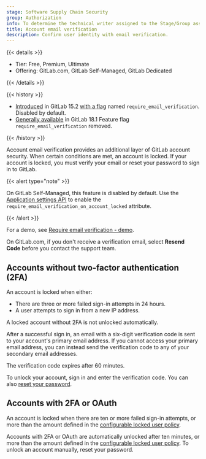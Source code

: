 ```yaml
---
stage: Software Supply Chain Security
group: Authorization
info: To determine the technical writer assigned to the Stage/Group associated with this page, see https://handbook.gitlab.com/handbook/product/ux/technical-writing/#assignments
title: Account email verification
description: Confirm user identity with email verification.
---
```


{{< details >}}

- Tier: Free, Premium, Ultimate
- Offering: GitLab.com, GitLab Self-Managed, GitLab Dedicated

{{< /details >}}

{{< history >}}

- [Introduced](https://gitlab.com/gitlab-org/gitlab/-/merge_requests/86352) in GitLab 15.2 [with a flag](../administration/feature_flags/_index.md) named `require_email_verification`. Disabled by default.
- [Generally available](https://gitlab.com/gitlab-org/gitlab/-/issues/519123) in GitLab 18.1 Feature flag `require_email_verification` removed.

{{< /history >}}

Account email verification provides an additional layer of GitLab account security. When certain
conditions are met, an account is locked. If your account is locked, you must verify your email
or reset your password to sign in to GitLab.

{{< alert type="note" >}}

On GitLab Self-Managed, this feature is disabled by default. Use the [Application settings API](../api/settings.md)
to enable the `require_email_verification_on_account_locked` attribute.

{{< /alert >}}

<i class="fa fa-youtube-play youtube" aria-hidden="true"></i>
For a demo, see [Require email verification - demo](https://www.youtube.com/watch?v=wU6BVEGB3Y0).

On GitLab.com, if you don't receive a verification email, select **Resend Code** before you contact the support team.

## Accounts without two-factor authentication (2FA)

An account is locked when either:

- There are three or more failed sign-in attempts in 24 hours.
- A user attempts to sign in from a new IP address.

A locked account without 2FA is not unlocked automatically.

After a successful sign in, an email with a six-digit verification code is sent to your account's
primary email address. If you cannot access your primary email address, you can instead send the
verification code to any of your secondary email addresses.

The verification code expires after 60 minutes.

To unlock your account, sign in and enter the verification code. You can also
[reset your password](https://gitlab.com/users/password/new).

## Accounts with 2FA or OAuth

An account is locked when there are ten or more failed sign-in attempts, or more than the
amount defined in the [configurable locked user policy](unlock_user.md#gitlab-self-managed-and-gitlab-dedicated-users).

Accounts with 2FA or OAuth are automatically unlocked after ten minutes, or more than the
amount defined in the [configurable locked user policy](unlock_user.md#gitlab-self-managed-and-gitlab-dedicated-users).
To unlock an account manually, reset your password.
